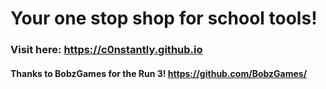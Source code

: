 # Your one stop shop for school tools!
### Visit here: https://c0nstantly.github.io

#### Thanks to BobzGames for the Run 3! https://github.com/BobzGames/
